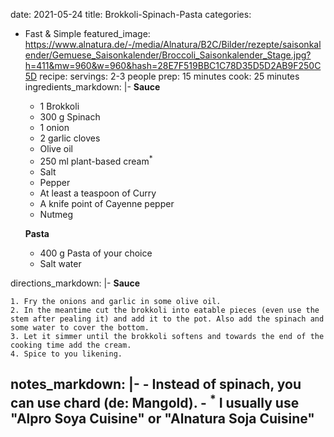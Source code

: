 date: 2021-05-24
title: Brokkoli-Spinach-Pasta
categories:
  - Fast & Simple
featured_image: https://www.alnatura.de/-/media/Alnatura/B2C/Bilder/rezepte/saisonkalender/Gemuese_Saisonkalender/Broccoli_Saisonkalender_Stage.jpg?h=411&mw=960&w=960&hash=28E7F519BBC1C78D35D5D2AB9F250C5D
recipe:
  servings: 2-3 people
  prep: 15 minutes
  cook: 25 minutes
  ingredients_markdown: |-
    **Sauce**

    * 1 Brokkoli
    * 300 g Spinach
    * 1 onion
    * 2 garlic cloves
    * Olive oil
    * 250 ml plant-based cream<sup>*</sup>
    * Salt
    * Pepper
    * At least a teaspoon of Curry
    * A knife point of Cayenne pepper
    * Nutmeg

    **Pasta**

    * 400 g Pasta of your choice
    * Salt water
  
  directions_markdown: |-
    **Sauce**

    1. Fry the onions and garlic in some olive oil.
    2. In the meantime cut the brokkoli into eatable pieces (even use the stem after pealing it) and add it to the pot. Also add the spinach and some water to cover the bottom. 
    3. Let it simmer until the brokkoli softens and towards the end of the cooking time add the cream.
    4. Spice to you likening. 

  notes_markdown: |-
    - Instead of spinach, you can use chard (de: Mangold).
    - <sup>*</sup> I usually use "Alpro Soya Cuisine" or "Alnatura Soja Cuisine" 
---